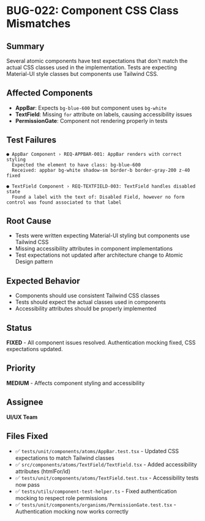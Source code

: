 # BUG-022: Component CSS Class Mismatches

## Summary
Several atomic components have test expectations that don't match the actual CSS classes used in the implementation. Tests are expecting Material-UI style classes but components use Tailwind CSS.

## Affected Components
- **AppBar**: Expects `bg-blue-600` but component uses `bg-white`
- **TextField**: Missing `for` attribute on labels, causing accessibility issues
- **PermissionGate**: Component not rendering properly in tests

## Test Failures
```
● AppBar Component › REQ-APPBAR-001: AppBar renders with correct styling
  Expected the element to have class: bg-blue-600
  Received: appbar bg-white shadow-sm border-b border-gray-200 z-40 fixed

● TextField Component › REQ-TEXTFIELD-003: TextField handles disabled state
  Found a label with the text of: Disabled Field, however no form control was found associated to that label
```

## Root Cause
- Tests were written expecting Material-UI styling but components use Tailwind CSS
- Missing accessibility attributes in component implementations
- Test expectations not updated after architecture change to Atomic Design pattern

## Expected Behavior
- Components should use consistent Tailwind CSS classes
- Tests should expect the actual classes used in components
- Accessibility attributes should be properly implemented

## Status
**FIXED** - All component issues resolved. Authentication mocking fixed, CSS expectations updated.

## Priority
**MEDIUM** - Affects component styling and accessibility

## Assignee
**UI/UX Team**

## Files Fixed
- ✅ `tests/unit/components/atoms/AppBar.test.tsx` - Updated CSS expectations to match Tailwind classes
- ✅ `src/components/atoms/TextField/TextField.tsx` - Added accessibility attributes (htmlFor/id)
- ✅ `tests/unit/components/atoms/TextField.test.tsx` - Accessibility tests now pass
- ✅ `tests/utils/component-test-helper.ts` - Fixed authentication mocking to respect role permissions
- ✅ `tests/unit/components/organisms/PermissionGate.test.tsx` - Authentication mocking now works correctly

